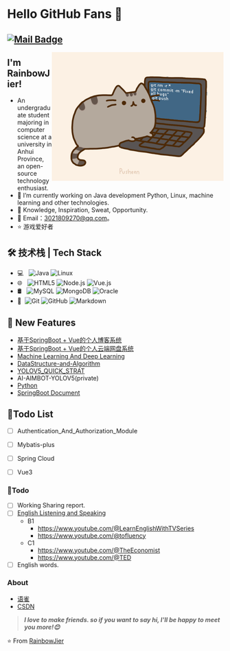 # Hello GitHub Fans 👋
[![Mail Badge](https://img.shields.io/badge/-3021809270@qq.com-c14438?style=flat&logo=Gmail&logoColor=white&link=mailto:3021809270@qq.com)](mailto:3021809270@qq.com)
---

<img align="right" alt="GIF" src="imgs/pusheencode.gif"/>

## I'm RainbowJier!

 - An undergraduate student majoring in computer science at a university in Anhui Province, an open-source technology enthusiast.
 - 🔭 I’m currently working on Java development  Python, Linux, machine learning and other technologies.
 - 🌱 Knowledge, Inspiration, Sweat, Opportunity.
 - 💬 Email：3021809270@qq.com。
 - ⭐ 游戏爱好者


## 🛠 技术栈 | Tech Stack

- 💻 &#160; ![Java](https://img.shields.io/badge/-Java-333333?style=flat&logo=Java&logoColor=007396)
  ![Linux](https://img.shields.io/badge/-Linux-333333?style=flat&logo=Linux&logoColor=FCC624)
  ![]()
- 🌐 &#160; ![HTML5](https://img.shields.io/badge/-HTML5-333333?style=flat&logo=HTML5)
  ![Node.js](https://img.shields.io/badge/-Node.js-333333?style=flat&logo=node.js)
  ![Vue.js](https://img.shields.io/badge/-VueJS-333333?style=flat&logo=Vue.js)
- 🛢 &#160; ![MySQL](https://img.shields.io/badge/-MySQL-333333?style=flat&logo=mysql)
  ![MongoDB](https://img.shields.io/badge/-MongoDB-333333?style=flat&logo=mongodb)
  ![Oracle](https://img.shields.io/badge/-Oracle-333333?style=flat&logo=Oracle)
- 🔧 &#160;![Git](https://img.shields.io/badge/-Git-333333?style=flat&logo=git)
  ![GitHub](https://img.shields.io/badge/-GitHub-333333?style=flat&logo=github)
  ![Markdown](https://img.shields.io/badge/-Markdown-333333?style=flat&logo=markdown)

## 🔆 New Features
- [基于SpringBoot + Vue的个人博客系统](https://github.com/RainbowJier/RainhbowBlog)
- [基于SpringBoot + Vue的个人云端网盘系统](https://github.com/RainbowJier/RainbowPan)
- [Machine Learning And Deep Learning](https://github.com/RainbowJier/MachineLearning)
- [DataStructure-and-Algorithm](https://github.com/RainbowJier/DataStructure-and-Algorithm)
- [YOLOV5_QUICK_STRAT](https://github.com/RainbowJier/YOLOV5_QUICK_STRAT)
- AI-AIMBOT-YOLOV5(private)
- [Python](https://github.com/RainbowJier/Python-Crawler)
- [SpringBoot Document](https://github.com/RainbowJier/SpringBoot_Document)


## 🙏Todo List
- [ ] Authentication_And_Authorization_Module
- [ ] Mybatis-plus
- [ ] Spring Cloud
- [ ] Vue3


###  🍳Todo
- [ ] Working Sharing report.
- [ ] [English Listening and Speaking]()
  - B1
    - https://www.youtube.com/@LearnEnglishWithTVSeries
    - https://www.youtube.com/@tofluency
  - C1
    - https://www.youtube.com/@TheEconomist
    - https://www.youtube.com/@TED
- [ ] English words.

### About
- [语雀](https://www.yuque.com/paidaxingbuchixingxing/dbb93m)
- [CSDN](https://blog.csdn.net/weixin_51329147?spm=1000.2115.3001.5343)

> ***I love to make friends. so if you want to say hi, I'll be happy to meet you more!😊***

⭐️ From [RainbowJier](https://github.com/RainbowJier)
